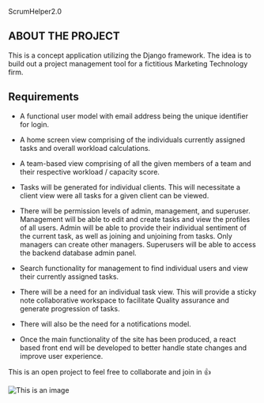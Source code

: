 ScrumHelper2.0 
## ABOUT THE PROJECT
This is a concept application utilizing the Django framework. The idea is to build out a project management tool for a fictitious Marketing Technology firm. 
## Requirements


* A functional user model with email address being the unique identifier for login.

* A home screen view comprising of the individuals currently assigned tasks and overall workload calculations.

* A team-based view comprising of all the given members of a team and their respective workload / capacity score.

* Tasks will be generated for individual clients. This will necessitate a client view were all tasks for a given client can be viewed.

* There will be permission levels of admin, management, and superuser.  Management will be able to edit and create tasks and view the profiles of all users. Admin will be able to provide their individual sentiment of the current task, as well as joining and unjoining from tasks. Only managers can create other managers. Superusers will be able to access the backend database admin panel.

* Search functionality for management to find individual users and view their currently assigned tasks.

* There will be a need for an individual task view. This will provide a sticky note collaborative workspace to facilitate Quality assurance and generate progression of tasks.

* There will also be the need for a notifications model.

* Once the main functionality of the site has been produced, a react based front end will be developed to better handle state changes and improve user experience.


 This is an open project to feel free to collaborate and join in 👍

 ![This is an image]('readmeImg.jpg')